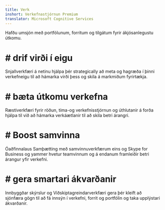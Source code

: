 ```yaml
---
title: Verk
inshort: Verkefnastjórnun Premium
translator: Microsoft Cognitive Services
---
```


Hafðu umsjón með portfólunum, forritum og tilgátum fyrir ákjósanlegustu útkomu.

# # drif virði í eigu
Snjallverkfæri á netinu hjálpa þér strategically að meta og hagræða í þinni verkefneigu til að hámarka virði þess og skila á markmiðum fyrirtækja. 

# # bæta útkomu verkefna
Ræstiverkfæri fyrir röðun, tíma-og verkefnisstjórnun og úthlutanir á forða hjálpa til við að hámarka verkáætlanir til að skila betri árangri. 

# # Boost samvinna
Óaðfinnalaus Samþætting með samvinnuverkfærum eins og Skype for Business og yammer hvetur teamvinnum og á endanum framleiðir betri árangur yfir verkefni. 

# # gera smartari ákvarðanir 
Innbyggðar skýrslur og Viðskiptagreindarverkfæri gera þér kleift að sjónfæra gögn til að fá innsýn í verkefni, forrit og portfólin og taka upplýstari ákvarðanir. 






